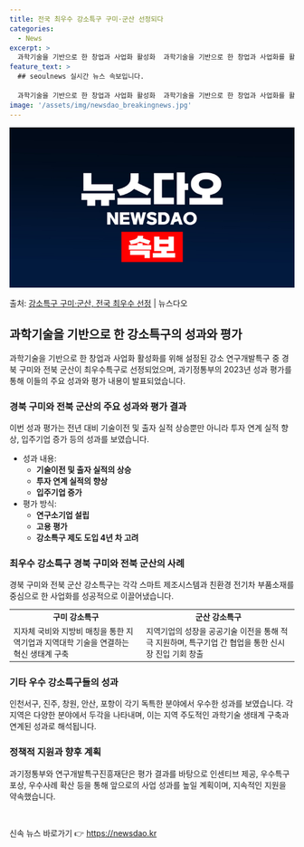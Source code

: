 ```yaml
---
title: 전국 최우수 강소특구 구미·군산 선정되다
categories:
  - News
excerpt: >
  과학기술을 기반으로 한 창업과 사업화 활성화  과학기술을 기반으로 한 창업과 사업화를 활성화시키기 위해 지정…
feature_text: >
  ## seoulnews 실시간 뉴스 속보입니다.

  과학기술을 기반으로 한 창업과 사업화 활성화  과학기술을 기반으로 한 창업과 사업화를 활성화시키기 위해 지정…
image: '/assets/img/newsdao_breakingnews.jpg'
---
```


![뉴스다오 속보](/assets/img/newsdao_breakingnews.jpg)

<p>출처: <a href="https://newsdao.kr/4496" rel="dofollow">강소특구 구미·군산, 전국 최우수 선정</a> | 뉴스다오</p>

<h2 data-ke-size="size26">과학기술을 기반으로 한 강소특구의 성과와 평가</h2>
과학기술을 기반으로 한 창업과 사업화 활성화를 위해 설정된 강소 연구개발특구 중 경북 구미와 전북 군산이 최우수특구로 선정되었으며, 과기정통부의 2023년 성과 평가를 통해 이들의 주요 성과와 평가 내용이 발표되었습니다. 

<h3>경북 구미와 전북 군산의 주요 성과와 평가 결과</h3>
<p data-ke-size="size16">이번 성과 평가는 전년 대비 기술이전 및 출자 실적 상승뿐만 아니라 투자 연계 실적 향상, 입주기업 증가 등의 성과를 보였습니다.</p>
<ul>
<li>성과 내용:
   <ul>
      <li><b>기술이전 및 출자 실적의 상승</b></li>
      <li><b>투자 연계 실적의 향상</b></li>
      <li><b>입주기업 증가</b></li>
   </ul>
</li>
<li>평가 방식:
   <ul>
      <li><b>연구소기업 설립</b></li>
      <li><b>고용 평가</b></li>
      <li><b>강소특구 제도 도입 4년 차 고려</b></li>
   </ul>
</li>
</ul>

<h3>최우수 강소특구 경북 구미와 전북 군산의 사례</h3>
<p data-ke-size="size16">경북 구미와 전북 군산 강소특구는 각각 스마트 제조시스템과 친환경 전기차 부품소재를 중심으로 한 사업화를 성공적으로 이끌어냈습니다.</p>
<table>
   <tr>
      <td style="text-align: center; height: 17px;"><b>구미 강소특구</b></td>
      <td style="text-align: center; height: 17px;"><b>군산 강소특구</b></td>
   </tr>
   <tr>
      <td>지자체 국비와 지방비 매칭을 통한 지역기업과 지역대학 기술을 연결하는 혁신 생태계 구축</td>
      <td>지역기업의 성장을 공공기술 이전을 통해 적극 지원하며, 특구기업 간 협업을 통한 신시장 진입 기회 창출</td>
   </tr>
</table>

<h3>기타 우수 강소특구들의 성과</h3>
<p data-ke-size="size16">인천서구, 진주, 창원, 안산, 포항이 각기 독특한 분야에서 우수한 성과를 보였습니다. 각 지역은 다양한 분야에서 두각을 나타내며, 이는 지역 주도적인 과학기술 생태계 구축과 연계된 성과로 해석됩니다.</p>

<h3>정책적 지원과 향후 계획</h3>
<p data-ke-size="size16">과기정통부와 연구개발특구진흥재단은 평가 결과를 바탕으로 인센티브 제공, 우수특구 포상, 우수사례 확산 등을 통해 앞으로의 사업 성과를 높일 계획이며, 지속적인 지원을 약속했습니다.</p>

<p data-ke-size="size16">&nbsp;</p> 

신속 뉴스 바로가기 👉 <a href="https://newsdao.kr" rel="dofollow">https://newsdao.kr</a>


